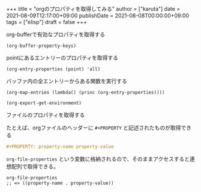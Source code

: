 +++
title = "orgのプロパティを取得してみる"
author = ["karuta"]
date = 2021-08-09T12:17:00+09:00
publishDate = 2021-08-08T00:00:00+09:00
tags = ["elisp"]
draft = false
+++

org-bufferで有効なプロパティを取得する  

```elisp
(org-buffer-property-keys)
```

pointにあるエントリーのプロパティを取得する  

```elisp
(org-entry-properties (point) 'all)
```

バッファ内の全エントリーからある関数を実行する  

```elisp
(org-map-entries (lambda() (princ (org-entry-properties))))
```

```elisp
(org-export-get-environment)
```

ファイルのプロパティを取得する  

たとえば、orgファイルのヘッダーに `#+PROPERTY` と記述されたものが取得できる  

```org
#+PROPERTY: property-name property-value
```

`org-file-properties` という変数に格納されるので、そのままアクセスすると連想配列で取得できる。  

```elisp
org-file-properties
;; => ((property-name . property-value))
```
